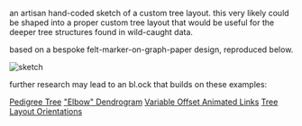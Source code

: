 an artisan hand-coded sketch of a custom tree layout.  this very likely could be shaped into a proper custom tree layout that would be useful for the deeper tree structures found in wild-caught data.

based on a bespoke felt-marker-on-graph-paper design, reproduced below.

![sketch](https://gist.githubusercontent.com/micahstubbs/0d74dca6457cacee52e6/raw/3ab625b0d7fd520ba576496c434848d912c41ce1/sketch.png)

further research may lead to an bl.ock that builds on these examples:

[Pedigree Tree](http://bl.ocks.org/mbostock/2966094) 
["Elbow" Dendrogram](http://bl.ocks.org/mbostock/2429963) 
[Variable Offset Animated Links](http://bl.ocks.org/emeeks/40c203e779dda7ba2b47) 
[Tree Layout Orientations](http://bl.ocks.org/mbostock/3184089) 
